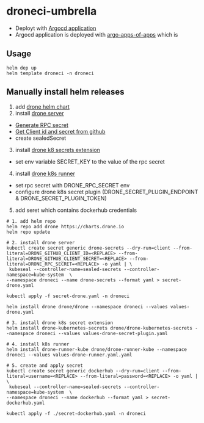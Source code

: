 # droneci-umbrella

- Deployt with [Argocd application]()
- Argocd application is deployed with [argo-apps-of-apps]() which is 

## Usage

```shell
helm dep up
helm template droneci -n droneci
```

## Manually install helm releases

1. add [drone helm chart](https://github.com/drone/charts)
2. install [drone server](https://github.com/drone/charts/tree/master/charts/drone)
  - [Generate RPC secret](https://readme.drone.io/server/provider/github/#create-a-shared-secret)
  - [Get Client id and secret from github](https://github.com/settings/developers)
  - create sealedSecret
3. install [drone k8 secrets extension](https://github.com/drone/charts/blob/master/charts/drone-kubernetes-secrets/docs/install.md)
  - set env variable SECRET_KEY to the value of the rpc secret
4. install [drone k8s runner](https://github.com/drone/charts/blob/master/charts/drone-runner-kube/docs/install.md)
  - set rpc secret with DRONE_RPC_SECRET env
  - configure drone k8s secret plugin (DRONE_SECRET_PLUGIN_ENDPOINT & DRONE_SECRET_PLUGIN_TOKEN)
5. add seret which contains dockerhub credentials

```shell
# 1. add helm repo
helm repo add drone https://charts.drone.io
helm repo update

# 2. install drone server
kubectl create secret generic drone-secrets --dry-run=client --from-literal=DRONE_GITHUB_CLIENT_ID=<REPLACE> --from-literal=DRONE_GITHUB_CLIENT_SECRET=<REPLACE> --from-literal=DRONE_RPC_SECRET=<REPLACE> -o yaml | \
 kubeseal --controller-name=sealed-secrets --controller-namespace=kube-system  \
--namespace droneci --name drone-secrets --format yaml > secret-drone.yaml

kubectl apply -f secret-drone.yaml -n droneci

helm install drone drone/drone --namespace droneci --values values-drone.yaml

# 3. install drone k8s secret extension
helm install drone-kubernetes-secrets drone/drone-kubernetes-secrets --namespace droneci --values values-drone-secret-plugin.yaml

# 4. install k8s runner
helm install drone-runner-kube drone/drone-runner-kube --namespace droneci --values values-drone-runner.yaml.yaml

# 5. create and apply secret
kubectl create secret generic dockerhub --dry-run=client --from-literal=username=<REPLACE> --from-literal=password=<REPLACE> -o yaml | \
 kubeseal --controller-name=sealed-secrets --controller-namespace=kube-system  \
--namespace droneci --name dockerhub --format yaml > secret-dockerhub.yaml

kubectl apply -f ./secret-dockerhub.yaml -n droneci
